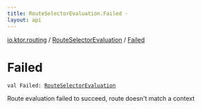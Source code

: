 ```yaml
---
title: RouteSelectorEvaluation.Failed - 
layout: api
---
```


<div class='api-docs-breadcrumbs'><a href="../index.html">io.ktor.routing</a> / <a href="index.html">RouteSelectorEvaluation</a> / <a href="./-failed.html">Failed</a></div>

# Failed

<div class="signature"><code><span class="keyword">val </span><span class="identifier">Failed</span><span class="symbol">: </span><a href="index.html"><span class="identifier">RouteSelectorEvaluation</span></a></code></div>

Route evaluation failed to succeed, route doesn't match a context


